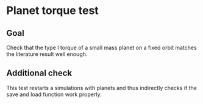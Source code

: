 # Planet torque test

## Goal

Check that the type I torque of a small mass planet on a fixed orbit matches the literature result well enough.

## Additional check

This test restarts a simulations with planets and thus indirectly checks if the save and load function work properly.